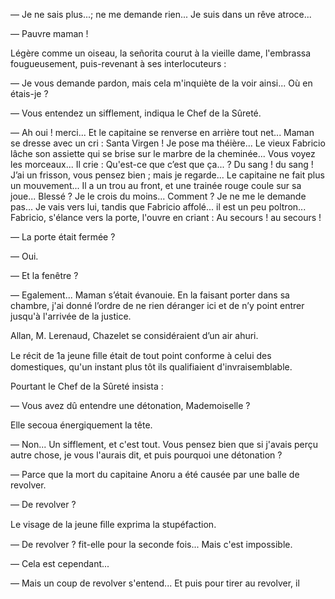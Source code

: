 — Je ne sais plus...; ne me demande rien... Je suis dans un rêve atroce...

— Pauvre maman !

Légère comme un oiseau, la señorita courut à la vieille dame, l'embrassa
fougueusement, puis-revenant à ses interlocuteurs :

— Je vous demande pardon, mais cela m'inquiète de la voir ainsi... Où en
étais-je ?

— Vous entendez un sifflement, indiqua le Chef de la Sûreté.

— Ah oui ! merci... Et le capitaine se renverse en arrière tout net... Maman
se dresse avec un cri : Santa Virgen ! Je pose ma théière... Le vieux Fabricio
lâche son assiette qui se brise sur le marbre de la cheminée... Vous voyez les morceaux... Il crie : Qu'est-ce que c’est que ça... ? Du sang ! du sang ! J’ai
un frisson, vous pensez bien ; mais je regarde... Le capitaine ne fait plus un
mouvement... Il a un trou au front, et une trainée rouge coule sur sa joue...
Blessé ? Je le crois du moins... Comment ? Je ne me le demande pas... Je vais
vers lui, tandis que Fabricio affolé... il est un peu poltron... Fabricio,
s'élance vers la porte, l'ouvre en criant : Au secours ! au secours !

— La porte était fermée ?

— Oui.

— Et la fenêtre ?

— Egalement... Maman s’était évanouie. En la faisant porter dans sa chambre,
j'ai donné l’ordre de ne rien déranger ici et de n’y point entrer jusqu'à
l'arrivée de la justice.

Allan, M. Lerenaud, Chazelet se considéraient d’un air ahuri.

Le récit de 1a jeune ﬁlle était de tout point conforme à celui des domestiques,
qu'un instant plus tôt ils qualifiaient d'invraisemblable.

Pourtant le Chef de la Sûreté insista :

— Vous avez dû entendre une détonation, Mademoiselle ?

Elle secoua énergiquement la tête.

— Non... Un sifflement, et c'est tout. Vous pensez bien que si j'avais perçu
autre chose, je vous l'aurais dit, et puis pourquoi une détonation ?

— Parce que la mort du capitaine Anoru a été causée par une balle de revolver.

— De revolver ?

Le visage de la jeune ﬁlle exprima la stupéfaction.

— De revolver ? fit-elle pour la seconde fois... Mais c'est impossible.

— Cela est cependant...

— Mais un coup de revolver s'entend... Et puis pour tirer au revolver, il

